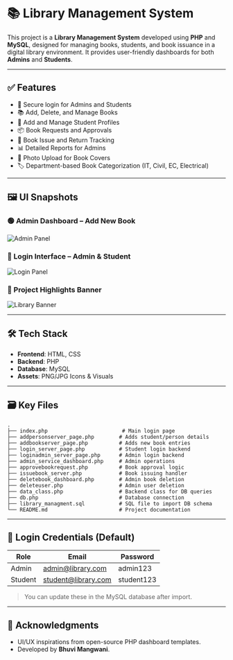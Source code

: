 # 📚 Library Management System

This project is a **Library Management System** developed using **PHP** and **MySQL**, designed for managing books, students, and book issuance in a digital library environment. It provides user-friendly dashboards for both **Admins** and **Students**.

---

## ✅ Features

- 🔐 Secure login for Admins and Students
- 📚 Add, Delete, and Manage Books
- 👥 Add and Manage Student Profiles
- 📦 Book Requests and Approvals
- 🧾 Book Issue and Return Tracking
- 📊 Detailed Reports for Admins
- 📁 Photo Upload for Book Covers
- 🏷️ Department-based Book Categorization (IT, Civil, EC, Electrical)

---

## 🖼️ UI Snapshots

### 🟢 Admin Dashboard – Add New Book
![Admin Panel](sandbox:/mnt/data/stepcount.png)

### 🔵 Login Interface – Admin & Student
![Login Panel](sandbox:/mnt/data/app.PNG)

### 📢 Project Highlights Banner
![Library Banner](sandbox:/mnt/data/abc.PNG)

---

## 🛠️ Tech Stack

- **Frontend**: HTML, CSS
- **Backend**: PHP
- **Database**: MySQL
- **Assets**: PNG/JPG Icons & Visuals

---

## 🗃️ Key Files

```
.
├── index.php                        # Main login page
├── addpersonserver_page.php        # Adds student/person details
├── addbookserver_page.php          # Adds new book entries
├── login_server_page.php           # Student login backend
├── loginadmin_server_page.php      # Admin login backend
├── admin_service_dashboard.php     # Admin operations
├── approvebookrequest.php          # Book approval logic
├── issuebook_server.php            # Book issuing handler
├── deletebook_dashboard.php        # Admin book deletion
├── deleteuser.php                  # Admin user deletion
├── data_class.php                  # Backend class for DB queries
├── db.php                          # Database connection
├── library_managment.sql           # SQL file to import DB schema
└── README.md                       # Project documentation
```

---

## 🧾 Login Credentials (Default)

| Role    | Email              | Password   |
|---------|--------------------|------------|
| Admin   | admin@library.com  | admin123   |
| Student | student@library.com| student123 |

> You can update these in the MySQL database after import.

---

## 🙌 Acknowledgments

- UI/UX inspirations from open-source PHP dashboard templates.
- Developed by **Bhuvi Mangwani**.
